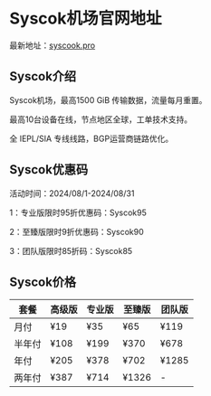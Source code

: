 # Syscok机场官网地址

最新地址：[syscook.pro](https://url.gogogomiao.one/QYTN)

## Syscok介绍

Syscok机场，最高1500 GiB 传输数据，流量每月重置。

最高10台设备在线，节点地区全球，工单技术支持。

全 IEPL/SIA 专线线路，BGP运营商链路优化。

## Syscok优惠码

活动时间：2024/08/1-2024/08/31

1：专业版限时95折优惠码：Syscok95

2：至臻版限时9折优惠码：Syscok90

3：团队版限时85折码：Syscok85

## Syscok价格

|套餐|高级版|专业版|至臻版|团队版|
|----|----|----|----|----|
|月付|¥19|¥35|¥65|¥119|
|半年付|¥108|¥199|¥370|¥678|
|年付|¥205|¥378|¥702|¥1285|
|两年付|¥387|¥714|¥1326|-|
